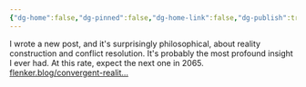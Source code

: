 ```yaml
---
{"dg-home":false,"dg-pinned":false,"dg-home-link":false,"dg-publish":true,"tags":["dgblip"],"disabled rules":["yaml-title","yaml-title-alias","file-name-heading"],"title":"philipp on mastodon @ 2025-02-03","created-date":"2025-02-03T13:28:17","id":113940188229357140,"updated-date":"2025-05-02T08:50:44","dg-path":"blips/113940188229357129.md","permalink":"/blips/113940188229357129/","dgPassFrontmatter":true}
---
```



I wrote a new post, and it's surprisingly philosophical, about reality construction and conflict resolution. It's probably the most profound insight I ever had. At this rate, expect the next one in 2065.
[flenker.blog/convergent-realit…](https://flenker.blog/convergent-realities/)



